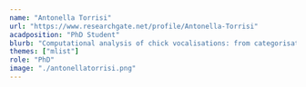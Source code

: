 ```yaml
---
name: "Antonella Torrisi"
url: "https://www.researchgate.net/profile/Antonella-Torrisi"
acadposition: "PhD Student"
blurb: "Computational analysis of chick vocalisations: from categorisation to live feedback"
themes: ["mlist"]
role: "PhD"
image: "./antonellatorrisi.png"
---
```

